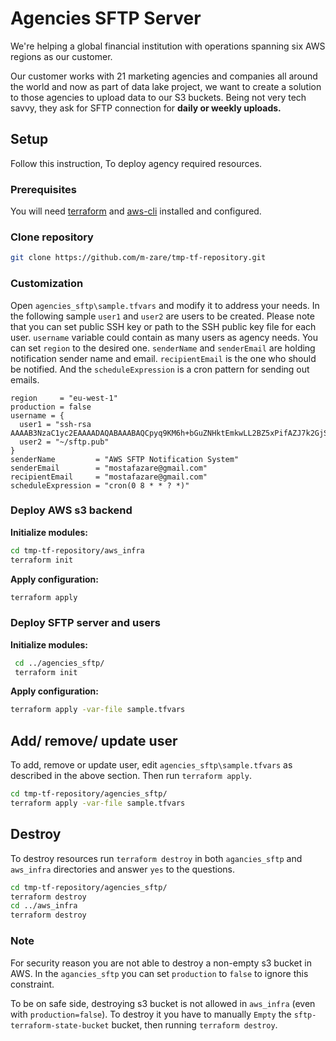 # Agencies SFTP Server

We're helping a global financial institution with operations spanning six AWS regions as our customer.

Our customer works with 21 marketing agencies and companies all around the world and now as part of data lake project, we want to create a solution to those agencies to upload data to our S3 buckets. Being not very tech savvy, they ask for SFTP connection for **daily or weekly uploads.**

## Setup

Follow this instruction, To deploy agency required resources.

### Prerequisites

You will need [terraform](https://learn.hashicorp.com/tutorials/terraform/install-cli?in=terraform/aws-get-started) and [aws-cli](https://docs.aws.amazon.com/cli/latest/userguide/cli-chap-install.html) installed and configured.

### Clone repository

```bash
git clone https://github.com/m-zare/tmp-tf-repository.git
```

### Customization

Open `agencies_sftp\sample.tfvars` and modify it to address your needs.
In the following sample `user1` and `user2` are users to be created. Please note that you can set public SSH key or path to the SSH public key file for each user. `username` variable could contain as many users as agency needs.
You can set `region` to the desired one.
`senderName` and `senderEmail` are holding notification sender name and email. `recipientEmail` is the one who should be notified. And the `scheduleExpression` is a cron pattern for sending out emails.

```text
region     = "eu-west-1"
production = false
username = {
  user1 = "ssh-rsa AAAAB3NzaC1yc2EAAAADAQABAAABAQCpyq9KM6h+bGuZNHktEmkwLL2BZ5xPifAZJ7k2GjS9ukpulh1AKuWUEIF74Lx1I1jQVKoGh9HkzFLmM7LEDl2viZ65hvKxIOw52X8GCJSLSJYujCyhXRA57cFJ1BDsDYf8/HiaXZ4tB11KpN3mB9a/xV9aYOpVRwUMuYFx42gYBjmIQkqM7vNOXwf6UxqLenFJHTsQkNhoI1kUsMQ9o357FCgar+05KtBNXDaSnAPazFrJWstskJS4FX+9aT1OPXmzcuCFDkPxwk/pG9axKDbUIScdC58MChd527HJZEWX0U7E6YJCqYxe/gXPpWeCrwiVNw4kJdVNDso8pdaEMckt"
  user2 = "~/sftp.pub"
}
senderName         = "AWS SFTP Notification System"
senderEmail        = "mostafazare@gmail.com"
recipientEmail     = "mostafazare@gmail.com"
scheduleExpression = "cron(0 8 * * ? *)"
```

### Deploy AWS s3 backend

**Initialize modules:**

```bash
cd tmp-tf-repository/aws_infra
terraform init
```

**Apply configuration:**

```bash
terraform apply
```

### Deploy SFTP server and users

**Initialize modules:**

```bash
 cd ../agencies_sftp/
 terraform init
```

**Apply configuration:**

```bash
terraform apply -var-file sample.tfvars
```

## Add/ remove/ update user

To add, remove or update user, edit `agencies_sftp\sample.tfvars` as described in the above section. Then run `terraform apply`.

```bash
cd tmp-tf-repository/agencies_sftp/
terraform apply -var-file sample.tfvars
```

## Destroy

To destroy resources run `terraform destroy` in both `agancies_sftp` and `aws_infra` directories and answer `yes` to the questions.

```bash
cd tmp-tf-repository/agencies_sftp/
terraform destroy
cd ../aws_infra
terraform destroy
```

### Note

For security reason you are not able to destroy a non-empty s3 bucket in AWS. 
In the `agancies_sftp` you can set `production` to `false` to ignore this constraint.

To be on safe side, destroying s3 bucket is not allowed in `aws_infra` (even with `production=false`). To destroy it you have to manually `Empty` the `sftp-terraform-state-bucket` bucket, then running `terraform destroy`.